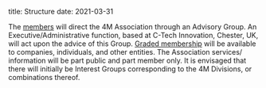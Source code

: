 title: Structure
date: 2021-03-31

The <a href="#">members</a> will direct the 4M Association through an Advisory Group. An Executive/Administrative function, based at C-Tech Innovation, Chester, UK, will act upon the advice of this Group. <a href="#">Graded membership</a> will be available to companies, individuals, and other entities. The Association services/ information will be part public and part member only. It is envisaged that there will initially be Interest Groups corresponding to the 4M Divisions, or combinations thereof.